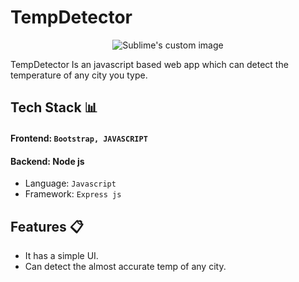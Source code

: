 
# TempDetector

<p align="center">
  <img src="https://user-images.githubusercontent.com/93596441/170276115-71567319-cfdd-4ad6-b489-7bba3eda9997.png"?raw=true" alt="Sublime's custom image"/>
</p>
TempDetector Is an javascript based web app which can detect the temperature of any city you type.



                                                                                                                                          
## Tech Stack 📊                                                                                                                                            
#### Frontend: ```Bootstrap, JAVASCRIPT```    
#### Backend: Node js
* Language: ```Javascript```
* Framework: ```Express js```                                                                                                                                         
                                                                                                                                      
## Features 📋
* It has a simple UI.
* Can detect the almost accurate temp of any city.

                                                                                                                                         
                                                                                                                                          
